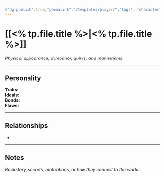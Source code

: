 ```yaml
---
{"dg-publish":true,"permalink":"/templates/player/","tags":["character","player"]}
---
```



# [[<% tp.file.title %>\|<% tp.file.title %>]]
*Physical appearance, demeanor, quirks, and mannerisms.*

---

## Personality
**Traits:**  
**Ideals:**  
**Bonds:**  
**Flaws:**  

---

## Relationships
- 

---

## Notes
*Backstory, secrets, motivations, or how they connect to the world.*
